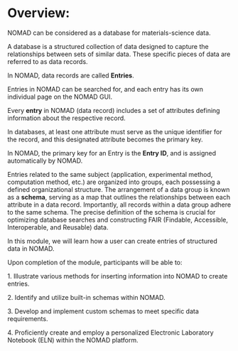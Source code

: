 Overview:
=========

NOMAD can be considered as a database for materials-science data.

A database is a structured collection of data designed to capture the relationships between sets of similar data. These specific pieces of data are referred to as data records.

In NOMAD, data records are called **Entries**.

Entries in NOMAD can be searched for, and each entry has its own individual page on the NOMAD GUI.

Every **entry** in NOMAD (data record) includes a set of attributes defining information about the respective record.

In databases, at least one attribute must serve as the unique identifier for the record, and this designated attribute becomes the primary key.

In NOMAD, the primary key for an Entry is the **Entry ID**, and is assigned automatically by NOMAD.

Entries related to the same subject (application, experimental method, computation method, etc.) are organized into groups, each possessing a defined organizational structure. The arrangement of a data group is known as a **schema**, serving as a map that outlines the relationships between each attribute in a data record. Importantly, all records within a data group adhere to the same schema. The precise definition of the schema is crucial for optimizing database searches and constructing FAIR (Findable, Accessible, Interoperable, and Reusable) data.

In this module, we will learn how a user can create entries of structured data in NOMAD.

Upon completion of the module, participants will be able to:

1\. Illustrate various methods for inserting information into NOMAD to create entries.

2\. Identify and utilize built-in schemas within NOMAD.

3\. Develop and implement custom schemas to meet specific data requirements.

4\. Proficiently create and employ a personalized Electronic Laboratory Notebook (ELN) within the NOMAD platform.